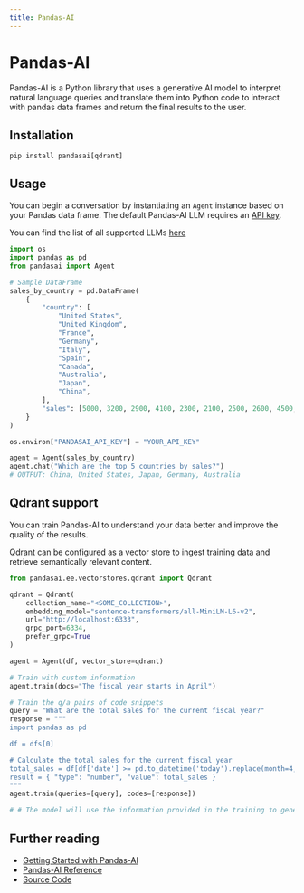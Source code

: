 ```yaml
---
title: Pandas-AI
---
```


# Pandas-AI

Pandas-AI is a Python library that uses a generative AI model to interpret natural language queries and translate them into Python code to interact with pandas data frames and return the final results to the user.

## Installation

```console
pip install pandasai[qdrant]
```

## Usage

You can begin a conversation by instantiating an `Agent` instance based on your Pandas data frame. The default Pandas-AI LLM requires an [API key](https://pandabi.ai).

You can find the list of all supported LLMs [here](https://docs.pandas-ai.com/en/latest/LLMs/llms/)

```python
import os
import pandas as pd
from pandasai import Agent

# Sample DataFrame
sales_by_country = pd.DataFrame(
    {
        "country": [
            "United States",
            "United Kingdom",
            "France",
            "Germany",
            "Italy",
            "Spain",
            "Canada",
            "Australia",
            "Japan",
            "China",
        ],
        "sales": [5000, 3200, 2900, 4100, 2300, 2100, 2500, 2600, 4500, 7000],
    }
)

os.environ["PANDASAI_API_KEY"] = "YOUR_API_KEY"

agent = Agent(sales_by_country)
agent.chat("Which are the top 5 countries by sales?")
# OUTPUT: China, United States, Japan, Germany, Australia
```

## Qdrant support

You can train Pandas-AI to understand your data better and improve the quality of the results.

Qdrant can be configured as a vector store to ingest training data and retrieve semantically relevant content.

```python
from pandasai.ee.vectorstores.qdrant import Qdrant

qdrant = Qdrant(
    collection_name="<SOME_COLLECTION>",
    embedding_model="sentence-transformers/all-MiniLM-L6-v2",
    url="http://localhost:6333",
    grpc_port=6334,
    prefer_grpc=True
)

agent = Agent(df, vector_store=qdrant)

# Train with custom information
agent.train(docs="The fiscal year starts in April")

# Train the q/a pairs of code snippets
query = "What are the total sales for the current fiscal year?"
response = """
import pandas as pd

df = dfs[0]

# Calculate the total sales for the current fiscal year
total_sales = df[df['date'] >= pd.to_datetime('today').replace(month=4, day=1)]['sales'].sum()
result = { "type": "number", "value": total_sales }
"""
agent.train(queries=[query], codes=[response])

# # The model will use the information provided in the training to generate a response

```

## Further reading

- [Getting Started with Pandas-AI](https://pandasai-docs.readthedocs.io/en/latest/getting-started/)
- [Pandas-AI Reference](https://pandasai-docs.readthedocs.io/en/latest/)
- [Source Code](https://github.com/Sinaptik-AI/pandas-ai/blob/main/pandasai/ee/vectorstores/qdrant.py)
